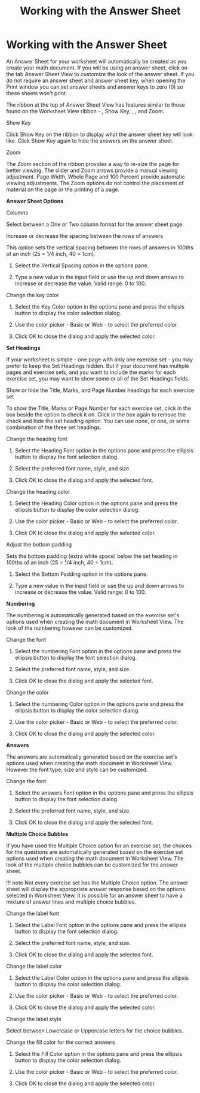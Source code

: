 ﻿---
title: Working with the Answer Sheet
category: tutorials
---

# Working with the Answer Sheet

An Answer Sheet for your worksheet will automatically be created as you create your math document. If you will be using an answer sheet, click on the tab Answer Sheet View to customize the look of the answer sheet. If you do not require an answer sheet and answer sheet key, when opening the Print window you can set answer sheets and answer keys to zero (0) so these sheets won't print.

The ribbon at the top of Answer Sheet View has features similar to those found on the Worksheet View ribbon - , Show Key, , , and Zoom.

Show Key

Click Show Key on the ribbon to display what the answer sheet key will look like. Click Show Key again to hide the answers on the answer sheet.

Zoom

The Zoom section of the ribbon provides a way to re-size the page for better viewing. The slider and Zoom arrows provide a manual viewing adjustment. Page Width, Whole Page and 100 Percent provide automatic viewing adjustments. The Zoom options do not control the placement of material on the page or the printing of a page.

**Answer Sheet Options**

Columns

Select between a One or Two column format for the answer sheet page.

Increase or decrease the spacing between the rows of answers

This option sets the vertical spacing between the rows of answers in 100ths of an inch (25 = 1/4 inch, 40 = 1cm).

1. Select the Vertical Spacing option in the options pane.

2. Type a new value in the input field or use the up and down arrows to increase or decrease the value. Valid range: 0 to 100.

Change the key color

1. Select the Key Color option in the options pane and press the ellipsis button to display the color selection dialog.

2. Use the color picker - Basic or Web - to select the preferred color.

3. Click OK to close the dialog and apply the selected color.

**Set Headings**

If your worksheet is simple - one page with only one exercise set - you may prefer to keep the Set Headings hidden. But if your document has multiple pages and exercise sets, and you want to include the marks for each exercise set, you may want to show some or all of the Set Headings fields.

Show or hide the Title, Marks, and Page Number headings for each exercise set

To show the Title, Marks or Page Number for each exercise set, click in the box beside the option to check it on. Click in the box again to remove the check and hide the set heading option. You can use none, or one, or some combination of the three set headings.

Change the heading font

1. Select the Heading Font option in the options pane and press the ellipsis button to display the font selection dialog.

2. Select the preferred font name, style, and size.

3. Click OK to close the dialog and apply the selected font.

Change the heading color

1. Select the Heading Color option in the options pane and press the ellipsis button to display the color selection dialog.

2. Use the color picker - Basic or Web - to select the preferred color.

3. Click OK to close the dialog and apply the selected color.

Adjust the bottom padding

Sets the bottom padding (extra white space) below the set heading in 100ths of an inch (25 = 1/4 inch, 40 = 1cm).

1. Select the Bottom Padding option in the options pane.

2. Type a new value in the input field or use the up and down arrows to increase or decrease the value. Valid range: 0 to 100.

**Numbering**

The numbering is automatically generated based on the exercise set's options used when creating the math document in Worksheet View. The look of the numbering however can be customized.

Change the font

1. Select the numbering Font option in the options pane and press the ellipsis button to display the font selection dialog.

2. Select the preferred font name, style, and size.

3. Click OK to close the dialog and apply the selected font.

Change the color

1. Select the numbering Color option in the options pane and press the ellipsis button to display the color selection dialog.

2. Use the color picker - Basic or Web - to select the preferred color.

3. Click OK to close the dialog and apply the selected color.

**Answers**

The answers are automatically generated based on the exercise set's options used when creating the math document in Worksheet View. However the font type, size and style can be customized.

Change the font

1. Select the answers Font option in the options pane and press the ellipsis button to display the font selection dialog.

2. Select the preferred font name, style, and size.

3. Click OK to close the dialog and apply the selected font.

**Multiple Choice Bubbles**

If you have used the Multiple Choice option for an exercise set, the choices for the questions are automatically generated based on the exercise set options used when creating the math document in Worksheet View. The look of the multiple choice bubbles can be customized for the answer sheet.

!!! note
    Not every exercise set has the Multiple Choice option. The answer sheet will display the appropriate answer response based on the options selected in Worksheet View. It is possible for an answer sheet to have a mixture of answer lines and multiple choice bubbles.

Change the label font

1. Select the Label Font option in the options pane and press the ellipsis button to display the font selection dialog.

2. Select the preferred font name, style, and size.

3. Click OK to close the dialog and apply the selected font.

Change the label color

1. Select the Label Color option in the options pane and press the ellipsis button to display the color selection dialog.

2. Use the color picker - Basic or Web - to select the preferred color.

3. Click OK to close the dialog and apply the selected color.

Change the label style

Select between Lowercase or Uppercase letters for the choice bubbles.

Change the fill color for the correct answers

1. Select the Fill Color option in the options pane and press the ellipsis button to display the color selection dialog.

2. Use the color picker - Basic or Web - to select the preferred color.

3. Click OK to close the dialog and apply the selected color.
